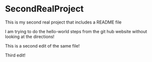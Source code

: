 # SecondRealProject
This is my second real project that includes a README file

I am trying to do the hello-world steps from the git hub website without looking at the directions!

This is a second edit of the same file!

Third edit!
